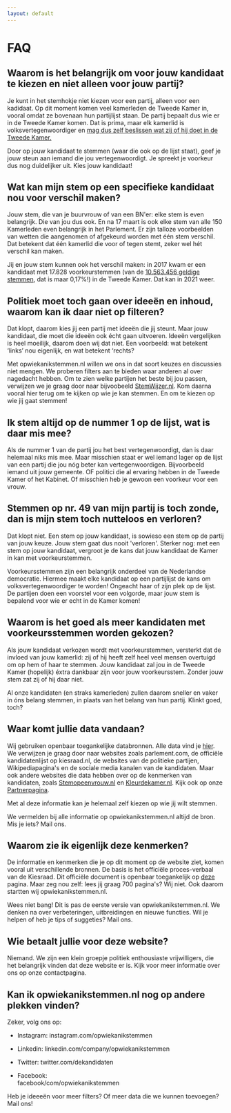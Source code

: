 ```yaml
---
layout: default
---
```


# FAQ

## Waarom is het belangrijk om voor jouw kandidaat te kiezen en niet alleen voor jouw partij?

Je kunt in het stemhokje niet kiezen voor een partij, alleen voor een kadidaat. Op dit moment komen veel kamerleden de Tweede Kamer in, vooral omdat ze bovenaan hun partijlijst staan. De partij bepaalt dus wie er in de Tweede Kamer komen. Dat is prima, maar elk kamerlid is volksvertegenwoordiger en [mag dus zelf beslissen wat zij of hij doet in de Tweede Kamer.](https://www.denederlandsegrondwet.nl/id/vi7ocbik33zl/artikel_96_stemmingen_zonder_last_of)

Door op jouw kandidaat te stemmen (waar die ook op de lijst staat), geef je jouw steun aan iemand die jou vertegenwoordigt. Je spreekt je voorkeur dus nog duidelijker uit. Kies jouw kandidaat!

## Wat kan mijn stem op een specifieke kandidaat nou voor verschil maken?

Jouw stem, die van je buurvrouw of van een BN'er: elke stem is even belangrijk. Die van jou dus ook. En na 17 maart is ook elke stem van alle 150 Kamerleden even belangrijk in het Parlement. Er zijn talloze voorbeelden van wetten die aangenomen of afgekeurd worden met één stem verschil. Dat betekent dat één kamerlid die voor of tegen stemt, zeker wel hét verschil kan maken.

Jij en jouw stem kunnen ook het verschil maken: in 2017 kwam er een kandidaat met 17.828 voorkeurstemmen (van de [10.563.456 geldige stemmen](https://www.kiesraad.nl/actueel/nieuws/2017/03/20/officiele-uitslag-tweede-kamerverkiezing-15-maart-2017), dat is maar 0,17%!) in de Tweede Kamer. Dat kan in 2021 weer.

## Politiek moet toch gaan over ideeën en inhoud, waarom kan ik daar niet op filteren?

Dat klopt, daarom kies jij een partij met ideeën die jij steunt. Maar jouw kandidaat, die moet die ideeën ook écht gaan uitvoeren. Ideeën vergelijken is heel moeilijk, daarom doen wij dat niet. Een voorbeeld: wat betekent ‘links’ nou eigenlijk, en wat betekent ‘rechts?

Met opwiekanikstemmen.nl willen we ons in dat soort keuzes en discussies niet mengen. We proberen filters aan te bieden waar anderen al over nagedacht hebben. Om te zien welke partijen het beste bij jou passen, verwijzen we je graag door naar bijvoobeeld [StemWijzer.nl](https://stemwijzer.nl/). Kom daarna vooral hier terug om te kijken op wie je kan stemmen. En om te kiezen op wie jij gaat stemmen!

## Ik stem altijd op de nummer 1 op de lijst, wat is daar mis mee?

Als de nummer 1 van de partij jou het best vertegenwoordigt, dan is daar helemaal niks mis mee. Maar misschien staat er wel iemand lager op de lijst van een partij die jou nóg beter kan vertegenwoordigen. Bijvoorbeeld iemand uit jouw gemeente. OF politici die al ervaring hebben in de Tweede Kamer of het Kabinet. Of misschien heb je gewoon een voorkeur voor een vrouw.

## Stemmen op nr. 49 van mijn partij is toch zonde, dan is mijn stem toch nutteloos en verloren?

Dat klopt niet. Een stem op jouw kandidaat, is sowieso een stem op de partij van jouw keuze. Jouw stem gaat dus nooit 'verloren'. Sterker nog: met een stem op jouw kandidaat, vergroot je de kans dat jouw kandidaat de Kamer in kan met voorkeurstemmen.

Voorkeursstemmen zijn een belangrijk onderdeel van de Nederlandse democratie. Hiermee maakt elke kandidaat op een partijlijst de kans om volksvertegenwoordiger te worden! Ongeacht haar of zijn plek op de lijst. De partijen doen een voorstel voor een volgorde, maar jouw stem is bepalend voor wie er echt in de Kamer komen!

## Waarom is het goed als meer kandidaten met voorkeursstemmen worden gekozen?

Als jouw kandidaat verkozen wordt met voorkeurstemmen, versterkt dat de invloed van jouw kamerlid: zij of hij heeft zelf heel veel mensen overtuigd om op hem of haar te stemmen. Jouw kandidaat zal jou in de Tweede Kamer (hopelijk) éxtra dankbaar zijn voor jouw voorkeursstem. Zonder jouw stem zat zij of hij daar niet.

Al onze kandidaten (en straks kamerleden) zullen daarom sneller en vaker in óns belang stemmen, in plaats van het belang van hun partij. Klinkt goed, toch?

## Waar komt jullie data vandaan?

Wij gebruiken openbaar toegankelijke databronnen. Alle data vind je [hier](https://github.com/Opwiekanikstemmen-nl/data). We verwijzen je graag door naar websites zoals parlement.com, de officiële kandidatenlijst op kiesraad.nl, de websites van de politieke partijen, Wikipediapagina's en de sociale media kanalen van de kandidaten. Maar ook andere websites die data hebben over op de kenmerken van kandidaten, zoals [Stemopeenvrouw.nl](https://stemopeenvrouw.com/) en [Kleurdekamer.nl](https://kleurdekamer.nl/). Kijk ook op onze [Partnerpagina](https://opwiekanikstemmen.nl/partners).

Met al deze informatie kan je helemaal zelf kiezen op wie jij wilt stemmen.

We vermelden bij alle informatie op opwiekanikstemmen.nl altijd de bron. Mis je iets? Mail ons.

## Waarom zie ik eigenlijk deze kenmerken?

De informatie en kenmerken die je op dit moment op de website ziet, komen vooral uit verschillende bronnen. De basis is het officiële proces-verbaal van de Kiesraad. Dit officiële document is openbaar toegankelijk op [deze](https://www.kiesraad.nl/adviezen-en-publicaties/proces-verbalen/2021/02/05/proces-verbaal-over-geldigheid-en-nummering-kandidatenlijsten) pagina. Maar zeg nou zelf: lees jij graag 700 pagina's? Wij niet. Ook daarom startten wij opwiekanikstemmen.nl.

Wees niet bang! Dit is pas de eerste versie van opwiekanikstemmen.nl. We denken na over verbeteringen, uitbreidingen en nieuwe functies. Wil je helpen of heb je tips of suggeties? Mail ons.

## Wie betaalt jullie voor deze website?

Niemand. We zijn een klein groepje politiek enthousiaste vrijwilligers, die het belangrijk vinden dat deze website er is. Kijk voor meer informatie over ons op onze contactpagina.

## Kan ik opwiekanikstemmen.nl nog op andere plekken vinden?

Zeker, volg ons op:

- Instagram: instagram.com/opwiekanikstemmen
    
- Linkedin: linkedin.com/company/opwiekanikstemmen
    
- Twitter: twitter.com/dekandidaten
    
- Facebook:  
    facebook/com/opwiekanikstemmen
    

Heb je ideeeën voor meer filters? Of meer data die we kunnen toevoegen? Mail ons!